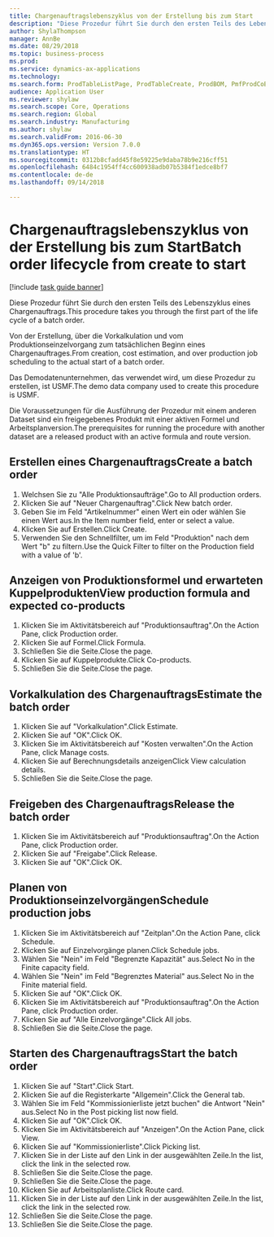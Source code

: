 ```yaml
--- 
title: Chargenauftragslebenszyklus von der Erstellung bis zum Start
description: "Diese Prozedur führt Sie durch den ersten Teils des Lebenszyklus eines Chargenauftrags."
author: ShylaThompson
manager: AnnBe
ms.date: 08/29/2018
ms.topic: business-process
ms.prod: 
ms.service: dynamics-ax-applications
ms.technology: 
ms.search.form: ProdTableListPage, ProdTableCreate, ProdBOM, PmfProdCoBy, ProdParmCostEstimation, ProdCalcTrans, ProdParmRelease, ProdSchedule, ProdRouteJob, ProdParmStartUp, ProdJournalTransBOM, ProdJournalTransRoute
audience: Application User
ms.reviewer: shylaw
ms.search.scope: Core, Operations
ms.search.region: Global
ms.search.industry: Manufacturing
ms.author: shylaw
ms.search.validFrom: 2016-06-30
ms.dyn365.ops.version: Version 7.0.0
ms.translationtype: HT
ms.sourcegitcommit: 0312b8cfadd45f8e59225e9daba78b9e216cff51
ms.openlocfilehash: 6484c1954ff4cc600938adb07b5384f1edce8bf7
ms.contentlocale: de-de
ms.lasthandoff: 09/14/2018

---
```

# <a name="batch-order-lifecycle-from-create-to-start"></a><span data-ttu-id="9911c-103">Chargenauftragslebenszyklus von der Erstellung bis zum Start</span><span class="sxs-lookup"><span data-stu-id="9911c-103">Batch order lifecycle from create to start</span></span>

[!include [task guide banner](../../includes/task-guide-banner.md)]

<span data-ttu-id="9911c-104">Diese Prozedur führt Sie durch den ersten Teils des Lebenszyklus eines Chargenauftrags.</span><span class="sxs-lookup"><span data-stu-id="9911c-104">This procedure takes you through the first part of the life cycle of a batch order.</span></span>

<span data-ttu-id="9911c-105">Von der Erstellung, über die Vorkalkulation und vom Produktionseinzelvorgang zum tatsächlichen Beginn eines Chargenauftrages.</span><span class="sxs-lookup"><span data-stu-id="9911c-105">From creation, cost estimation, and over production job scheduling to the actual start of a batch order.</span></span>



<span data-ttu-id="9911c-106">Das Demodatenunternehmen, das verwendet wird, um diese Prozedur zu erstellen, ist USMF.</span><span class="sxs-lookup"><span data-stu-id="9911c-106">The demo data company used to create this procedure is USMF.</span></span> 



<span data-ttu-id="9911c-107">Die Voraussetzungen für die Ausführung der Prozedur mit einem anderen Dataset sind ein freigegebenes Produkt mit einer aktiven Formel und Arbeitsplanversion.</span><span class="sxs-lookup"><span data-stu-id="9911c-107">The prerequisites for running the procedure with another dataset are a released product with an active formula and route version.</span></span>


## <a name="create-a-batch-order"></a><span data-ttu-id="9911c-108">Erstellen eines Chargenauftrags</span><span class="sxs-lookup"><span data-stu-id="9911c-108">Create a batch order</span></span>
1. <span data-ttu-id="9911c-109">Welchsen Sie zu "Alle Produktionsaufträge".</span><span class="sxs-lookup"><span data-stu-id="9911c-109">Go to All production orders.</span></span>
2. <span data-ttu-id="9911c-110">Klicken Sie auf "Neuer Chargenauftrag".</span><span class="sxs-lookup"><span data-stu-id="9911c-110">Click New batch order.</span></span>
3. <span data-ttu-id="9911c-111">Geben Sie im Feld "Artikelnummer" einen Wert ein oder wählen Sie einen Wert aus.</span><span class="sxs-lookup"><span data-stu-id="9911c-111">In the Item number field, enter or select a value.</span></span>
4. <span data-ttu-id="9911c-112">Klicken Sie auf Erstellen.</span><span class="sxs-lookup"><span data-stu-id="9911c-112">Click Create.</span></span>
5. <span data-ttu-id="9911c-113">Verwenden Sie den Schnellfilter, um im Feld "Produktion" nach dem Wert "b" zu filtern.</span><span class="sxs-lookup"><span data-stu-id="9911c-113">Use the Quick Filter to filter on the Production field with a value of 'b'.</span></span>

## <a name="view-production-formula-and-expected-co-products"></a><span data-ttu-id="9911c-114">Anzeigen von Produktionsformel und erwarteten Kuppelprodukten</span><span class="sxs-lookup"><span data-stu-id="9911c-114">View production formula and expected co-products</span></span>
1. <span data-ttu-id="9911c-115">Klicken Sie im Aktivitätsbereich auf "Produktionsauftrag".</span><span class="sxs-lookup"><span data-stu-id="9911c-115">On the Action Pane, click Production order.</span></span>
2. <span data-ttu-id="9911c-116">Klicken Sie auf Formel.</span><span class="sxs-lookup"><span data-stu-id="9911c-116">Click Formula.</span></span>
3. <span data-ttu-id="9911c-117">Schließen Sie die Seite.</span><span class="sxs-lookup"><span data-stu-id="9911c-117">Close the page.</span></span>
4. <span data-ttu-id="9911c-118">Klicken Sie auf Kuppelprodukte.</span><span class="sxs-lookup"><span data-stu-id="9911c-118">Click Co-products.</span></span>
5. <span data-ttu-id="9911c-119">Schließen Sie die Seite.</span><span class="sxs-lookup"><span data-stu-id="9911c-119">Close the page.</span></span>

## <a name="estimate-the-batch-order"></a><span data-ttu-id="9911c-120">Vorkalkulation des Chargenauftrags</span><span class="sxs-lookup"><span data-stu-id="9911c-120">Estimate the batch order</span></span>
1. <span data-ttu-id="9911c-121">Klicken Sie auf "Vorkalkulation".</span><span class="sxs-lookup"><span data-stu-id="9911c-121">Click Estimate.</span></span>
2. <span data-ttu-id="9911c-122">Klicken Sie auf "OK".</span><span class="sxs-lookup"><span data-stu-id="9911c-122">Click OK.</span></span>
3. <span data-ttu-id="9911c-123">Klicken Sie im Aktivitätsbereich auf "Kosten verwalten".</span><span class="sxs-lookup"><span data-stu-id="9911c-123">On the Action Pane, click Manage costs.</span></span>
4. <span data-ttu-id="9911c-124">Klicken Sie auf Berechnungsdetails anzeigen</span><span class="sxs-lookup"><span data-stu-id="9911c-124">Click View calculation details.</span></span>
5. <span data-ttu-id="9911c-125">Schließen Sie die Seite.</span><span class="sxs-lookup"><span data-stu-id="9911c-125">Close the page.</span></span>

## <a name="release-the-batch-order"></a><span data-ttu-id="9911c-126">Freigeben des Chargenauftrags</span><span class="sxs-lookup"><span data-stu-id="9911c-126">Release the batch order</span></span>
1. <span data-ttu-id="9911c-127">Klicken Sie im Aktivitätsbereich auf "Produktionsauftrag".</span><span class="sxs-lookup"><span data-stu-id="9911c-127">On the Action Pane, click Production order.</span></span>
2. <span data-ttu-id="9911c-128">Klicken Sie auf "Freigabe".</span><span class="sxs-lookup"><span data-stu-id="9911c-128">Click Release.</span></span>
3. <span data-ttu-id="9911c-129">Klicken Sie auf "OK".</span><span class="sxs-lookup"><span data-stu-id="9911c-129">Click OK.</span></span>

## <a name="schedule-production-jobs"></a><span data-ttu-id="9911c-130">Planen von Produktionseinzelvorgängen</span><span class="sxs-lookup"><span data-stu-id="9911c-130">Schedule production jobs</span></span>
1. <span data-ttu-id="9911c-131">Klicken Sie im Aktivitätsbereich auf "Zeitplan".</span><span class="sxs-lookup"><span data-stu-id="9911c-131">On the Action Pane, click Schedule.</span></span>
2. <span data-ttu-id="9911c-132">Klicken Sie auf Einzelvorgänge planen.</span><span class="sxs-lookup"><span data-stu-id="9911c-132">Click Schedule jobs.</span></span>
3. <span data-ttu-id="9911c-133">Wählen Sie "Nein" im Feld "Begrenzte Kapazität" aus.</span><span class="sxs-lookup"><span data-stu-id="9911c-133">Select No in the Finite capacity field.</span></span>
4. <span data-ttu-id="9911c-134">Wählen Sie "Nein" im Feld "Begrenztes Material" aus.</span><span class="sxs-lookup"><span data-stu-id="9911c-134">Select No in the Finite material field.</span></span>
5. <span data-ttu-id="9911c-135">Klicken Sie auf "OK".</span><span class="sxs-lookup"><span data-stu-id="9911c-135">Click OK.</span></span>
6. <span data-ttu-id="9911c-136">Klicken Sie im Aktivitätsbereich auf "Produktionsauftrag".</span><span class="sxs-lookup"><span data-stu-id="9911c-136">On the Action Pane, click Production order.</span></span>
7. <span data-ttu-id="9911c-137">Klicken Sie auf "Alle Einzelvorgänge".</span><span class="sxs-lookup"><span data-stu-id="9911c-137">Click All jobs.</span></span>
8. <span data-ttu-id="9911c-138">Schließen Sie die Seite.</span><span class="sxs-lookup"><span data-stu-id="9911c-138">Close the page.</span></span>

## <a name="start-the-batch-order"></a><span data-ttu-id="9911c-139">Starten des Chargenauftrags</span><span class="sxs-lookup"><span data-stu-id="9911c-139">Start the batch order</span></span>
1. <span data-ttu-id="9911c-140">Klicken Sie auf "Start".</span><span class="sxs-lookup"><span data-stu-id="9911c-140">Click Start.</span></span>
2. <span data-ttu-id="9911c-141">Klicken Sie auf die Registerkarte "Allgemein".</span><span class="sxs-lookup"><span data-stu-id="9911c-141">Click the General tab.</span></span>
3. <span data-ttu-id="9911c-142">Wählen Sie im Feld "Kommissionierliste jetzt buchen" die Antwort "Nein" aus.</span><span class="sxs-lookup"><span data-stu-id="9911c-142">Select No in the Post picking list now field.</span></span>
4. <span data-ttu-id="9911c-143">Klicken Sie auf "OK".</span><span class="sxs-lookup"><span data-stu-id="9911c-143">Click OK.</span></span>
5. <span data-ttu-id="9911c-144">Klicken Sie im Aktivitätsbereich auf "Anzeigen".</span><span class="sxs-lookup"><span data-stu-id="9911c-144">On the Action Pane, click View.</span></span>
6. <span data-ttu-id="9911c-145">Klicken Sie auf "Kommissionierliste".</span><span class="sxs-lookup"><span data-stu-id="9911c-145">Click Picking list.</span></span>
7. <span data-ttu-id="9911c-146">Klicken Sie in der Liste auf den Link in der ausgewählten Zeile.</span><span class="sxs-lookup"><span data-stu-id="9911c-146">In the list, click the link in the selected row.</span></span>
8. <span data-ttu-id="9911c-147">Schließen Sie die Seite.</span><span class="sxs-lookup"><span data-stu-id="9911c-147">Close the page.</span></span>
9. <span data-ttu-id="9911c-148">Schließen Sie die Seite.</span><span class="sxs-lookup"><span data-stu-id="9911c-148">Close the page.</span></span>
10. <span data-ttu-id="9911c-149">Klicken Sie auf Arbeitsplanliste.</span><span class="sxs-lookup"><span data-stu-id="9911c-149">Click Route card.</span></span>
11. <span data-ttu-id="9911c-150">Klicken Sie in der Liste auf den Link in der ausgewählten Zeile.</span><span class="sxs-lookup"><span data-stu-id="9911c-150">In the list, click the link in the selected row.</span></span>
12. <span data-ttu-id="9911c-151">Schließen Sie die Seite.</span><span class="sxs-lookup"><span data-stu-id="9911c-151">Close the page.</span></span>
13. <span data-ttu-id="9911c-152">Schließen Sie die Seite.</span><span class="sxs-lookup"><span data-stu-id="9911c-152">Close the page.</span></span>


